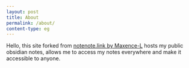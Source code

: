 ```yaml
---
layout: post
title: About
permalink: /about/
content-type: eg
---
```


Hello, this site forked from [notenote.link by Maxence-L](https://github.com/Maxence-L/notenote.link) hosts my public obsidian notes, allows me to access my notes everywhere and make it accessible to anyone.